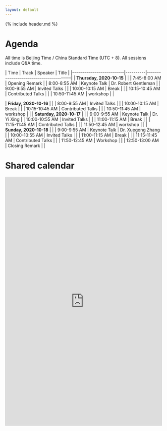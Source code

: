 ```yaml
---
layout: default
---
```


{% include header.md %}

# Agenda

All time is Beijing Time / China Standard Time (UTC + 8). 
All sessions include Q&A time.

| Time                     | Track    | Speaker | Title                        |
|--------------------------|----------|----------------------------------------|
| **Thursday, 2020-10-15** |          |
| 7:45-8:00 AM           | Opening Remark | 
| 8:00-8:55 AM           | Keynote Talk   | Dr. Robert Gentleman | 
| 9:00-9:55 AM           | Invited Talks  | |
| 10:00-10:15 AM         | Break          | |
| 10:15-10:45 AM         | Contributed Talks | |
| 10:50-11:45 AM         | workshop       | |

| **Friday, 2020-10-16**   |          |
| 8:00-9:55 AM           | Invited Talks  | |
| 10:00-10:15 AM         | Break          | |
| 10:15-10:45 AM         | Contributed Talks | |
| 10:50-11:45 AM         | workshop       | |
| **Saturday, 2020-10-17** |          |
| 9:00-9:55 AM           | Keynote Talk   | Dr. Yi Xing | 
| 10:00-10:55 AM           | Invited Talks  | |
| 11:00-11:15 AM         | Break          | |
| 11:15-11:45 AM         | Contributed Talks | |
| 11:50-12:45 AM         | workshop       | |
| **Sunday, 2020-10-18**   |          |
| 9:00-9:55 AM           | Keynote Talk   | Dr. Xuegong Zhang | 
| 10:00-10:55 AM         | Invited Talks  | |
| 11:00-11:15 AM         | Break          | |
| 11:15-11:45 AM         | Contributed Talks | |
| 11:50-12:45 AM         | Workshop       | |
| 12:50-13:00 AM         | Closing Remark | |

# Shared calendar
<iframe src="https://teamup.com/ks8z1bgro22peqx8e8?showLogo=0&showSearch=1&showProfileAndInfo=0&showSidepanel=1&disableSidepanel=0&showTitle=0&showViewSelector=1&showMenu=1&showAgendaHeader=1&showAgendaDetails=0&showYearViewHeader=1" width="100%" height="800px" style="border: 1px solid #cccccc" frameborder="0"></iframe>
